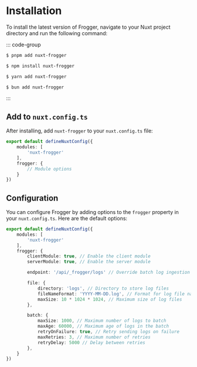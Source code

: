 # Installation

To install the latest version of Frogger, navigate to your Nuxt project directory and run the following command:

::: code-group

```sh [pnpm]
$ pnpm add nuxt-frogger
```

```sh [npm]
$ npm install nuxt-frogger
```

```sh [yarn]
$ yarn add nuxt-frogger
```

```sh [bun]
$ bun add nuxt-frogger
```

:::

## Add to `nuxt.config.ts`
After installing, add `nuxt-frogger` to your `nuxt.config.ts` file:

```ts
export default defineNuxtConfig({
    modules: [
        'nuxt-frogger'
    ],
    frogger: {
        // Module options
    }
})
```


<!-- export interface ModuleOptions {
    clientModule?: boolean
    serverModule?: boolean

    file?: {
        directory?: string
        fileNameFormat?: string
        maxSize?: number
        format?: 'json' | 'text'
    }
    batch?: {
        maxSize?: number
        maxAge?: number
        retryOnFailure?: boolean
        maxRetries?: number
        retryDelay?: number
    } | boolean
    endpoint: string
} -->

## Configuration
You can configure Frogger by adding options to the `frogger` property in your `nuxt.config.ts`. Here are the default options:

```ts
export default defineNuxtConfig({
    modules: [
        'nuxt-frogger'
    ],
    frogger: {
        clientModule: true, // Enable the client module
        serverModule: true, // Enable the server module

        endpoint: '/api/_frogger/logs' // Override batch log ingestion endpoint

        file: {
            directory: 'logs', // Directory to store log files
            fileNameFormat: 'YYYY-MM-DD.log', // Format for log file names
            maxSize: 10 * 1024 * 1024, // Maximum size of log files
        },

        batch: {
            maxSize: 1000, // Maximum number of logs to batch
            maxAge: 60000, // Maximum age of logs in the batch
            retryOnFailure: true, // Retry sending logs on failure
            maxRetries: 3, // Maximum number of retries
            retryDelay: 5000 // Delay between retries
        },   
    }
})
```